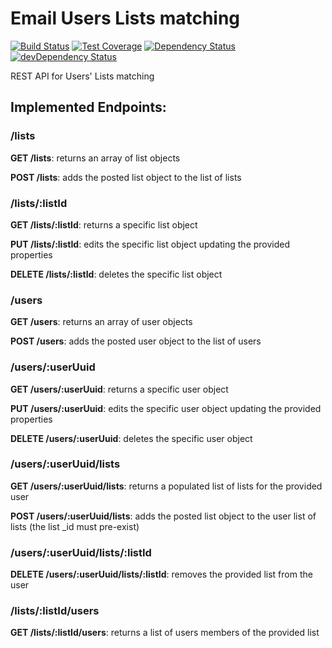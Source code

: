 # Email Users Lists matching
[![Build Status](https://travis-ci.org/Financial-Times/email-users-lists.svg?branch=master)](https://travis-ci.org/Financial-Times/email-users-lists) [![Test Coverage](https://codeclimate.com/github/Financial-Times/email-users-lists/badges/coverage.svg)](https://codeclimate.com/github/Financial-Times/email-users-lists/coverage) [![Dependency Status](https://david-dm.org/Financial-Times/email-users-lists.svg)](https://david-dm.org/Financial-Times/email-users-lists) [![devDependency Status](https://david-dm.org/Financial-Times/email-users-lists/dev-status.svg)](https://david-dm.org/Financial-Times/email-users-lists#info=devDependencies)

REST API for Users' Lists matching

## Implemented Endpoints:
### /lists
**GET /lists**: returns an array of list objects

**POST /lists**: adds the posted list object to the list of lists

### /lists/:listId
**GET /lists/:listId**: returns a specific list object

**PUT /lists/:listId**: edits the specific list object updating the provided properties

**DELETE /lists/:listId**: deletes the specific list object 

### /users
**GET /users**: returns an array of user objects

**POST /users**: adds the posted user object to the list of users

### /users/:userUuid
**GET /users/:userUuid**: returns a specific user object

**PUT /users/:userUuid**: edits the specific user object updating the provided properties

**DELETE /users/:userUuid**: deletes the specific user object 

### /users/:userUuid/lists
**GET /users/:userUuid/lists**: returns a populated list of lists for the provided user

**POST /users/:userUuid/lists**: adds the posted list object to the user list of lists (the list _id must pre-exist)

### /users/:userUuid/lists/:listId
**DELETE /users/:userUuid/lists/:listId**: removes the provided list from the user


### /lists/:listId/users
**GET /lists/:listId/users**: returns a list of users members of the provided list
